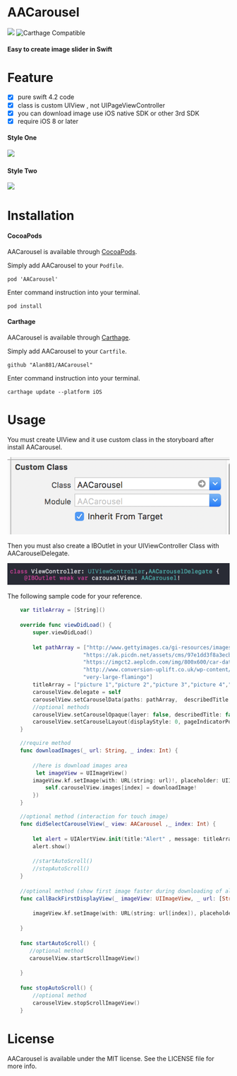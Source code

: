 # AACarousel

![](https://img.shields.io/cocoapods/v/AACarousel.svg?style=flat)
![Carthage Compatible](https://img.shields.io/badge/Carthage-compatible-4BC51D.svg?style=flat)

#### Easy to create image slider in Swift


# Feature

- [x] pure swift 4.2 code
- [x] class is custom UIView , not UIPageViewController
- [x] you can download image use iOS native SDK or other 3rd SDK 
- [x] require iOS 8 or later

#### Style One

![](./sampleImage/imageSlider.gif)
#### Style Two

![](./sampleImage/halfImageSlider.gif)

# Installation

#### CocoaPods

AACarousel is available through [CocoaPods](https://cocoapods.org/pods/AACarousel).

Simply add AACarousel to your `Podfile`.

```
pod 'AACarousel'
```
Enter command instruction into your terminal.

```
pod install
```
#### Carthage

AACarousel is available through [Carthage](https://github.com/Carthage/Carthage).

Simply add AACarousel to your `Cartfile`.

```
github "Alan881/AACarousel"
```
Enter command instruction into your terminal.

```
carthage update --platform iOS
```

# Usage

You must create UIView and it use custom class in the storyboard after install AACarousel.

![](./sampleImage/customClass.png)

Then you must also create a IBOutlet in your UIViewController Class with AACarouselDelegate.

![](./sampleImage/IBOutlet.png)

The following sample code for your reference.

```swift
    var titleArray = [String]()
    
    override func viewDidLoad() {
        super.viewDidLoad()
     
        let pathArray = ["http://www.gettyimages.ca/gi-resources/images/Embed/new/embed2.jpg",
                        "https://ak.picdn.net/assets/cms/97e1dd3f8a3ecb81356fe754a1a113f31b6dbfd4-stock-photo-photo-of-a-common-kingfisher-alcedo-atthis-adult-male-perched-on-a-lichen-covered-branch-107647640.jpg",
                        "https://imgct2.aeplcdn.com/img/800x600/car-data/big/honda-amaze-image-12749.png",
                        "http://www.conversion-uplift.co.uk/wp-content/uploads/2016/09/Lamborghini-Huracan-Image-672x372.jpg",
                        "very-large-flamingo"]
        titleArray = ["picture 1","picture 2","picture 3","picture 4","picture 5"]
        carouselView.delegate = self
        carouselView.setCarouselData(paths: pathArray,  describedTitle: titleArray, isAutoScroll: true, timer: 5.0, defaultImage: "defaultImage")
        //optional methods
        carouselView.setCarouselOpaque(layer: false, describedTitle: false, pageIndicator: false)
        carouselView.setCarouselLayout(displayStyle: 0, pageIndicatorPositon: 5, pageIndicatorColor: nil, describedTitleColor: nil, layerColor: nil)
    }
```

```swift
    //require method
    func downloadImages(_ url: String, _ index: Int) {
        
        //here is download images area
         let imageView = UIImageView()
        imageView.kf.setImage(with: URL(string: url)!, placeholder: UIImage.init(named: "defaultImage"), options: [.transition(.fade(0))], progressBlock: nil, completionHandler: { (downloadImage, error, cacheType, url) in
            self.carouselView.images[index] = downloadImage!
        })
    }
```

```swift
    //optional method (interaction for touch image)
    func didSelectCarouselView(_ view: AACarousel ,_ index: Int) {
        
        let alert = UIAlertView.init(title:"Alert" , message: titleArray[index], delegate: self, cancelButtonTitle: "OK")
        alert.show()
        
        //startAutoScroll()
        //stopAutoScroll()
    }
    
    //optional method (show first image faster during downloading of all images)
    func callBackFirstDisplayView(_ imageView: UIImageView, _ url: [String], _ index: Int) {
        
        imageView.kf.setImage(with: URL(string: url[index]), placeholder: UIImage.init(named: "defaultImage"), options: [.transition(.fade(1))], progressBlock: nil, completionHandler: nil)
        
    }
    
    func startAutoScroll() {
       //optional method
       carouselView.startScrollImageView()
        
    }
    
    func stopAutoScroll() {
        //optional method
        carouselView.stopScrollImageView()
    }

```

# License

AACarousel is available under the MIT license. See the LICENSE file for more info.
